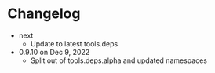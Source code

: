 Changelog
===========

* next
  * Update to latest tools.deps
* 0.9.10 on Dec 9, 2022
  * Split out of tools.deps.alpha and updated namespaces
